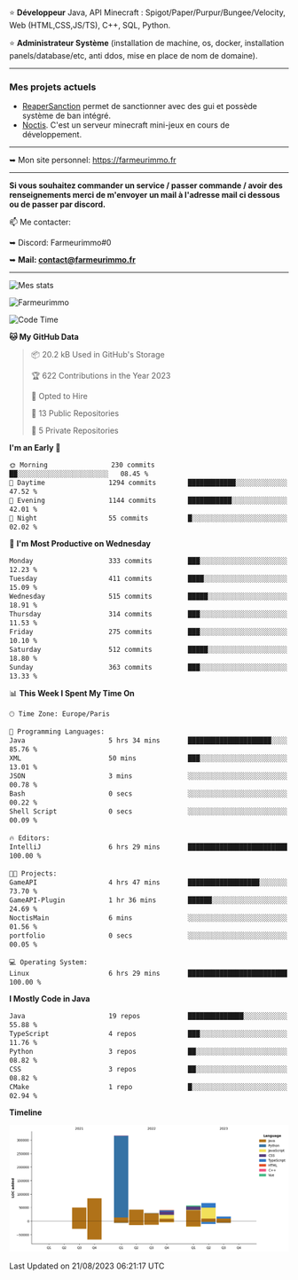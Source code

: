 ⭐ **Développeur** Java, API Minecraft : Spigot/Paper/Purpur/Bungee/Velocity, Web (HTML,CSS,JS/TS), C++, SQL, Python.

⭐ **Administrateur Système** (installation de machine, os, docker, installation panels/database/etc, anti ddos, mise en place de nom de domaine).

---

### Mes projets actuels
- [ReaperSanction](https://www.spigotmc.org/resources/reapersanction.89580/) permet de sanctionner avec des gui et possède système de ban intégré.
- [Noctis](https://discord.gg/ydRurvUJ8U). C'est un serveur minecraft mini-jeux en cours de développement.

---

➥ Mon site personnel: https://farmeurimmo.fr

---

**Si vous souhaitez commander un service / passer commande / avoir des renseignements merci de m'envoyer un mail à l'adresse mail ci dessous ou de passer par discord.**

📫 Me contacter:
 
   ➥ Discord: Farmeurimmo#0
   
   ➥ **Mail: contact@farmeurimmo.fr**

---

![Mes stats](https://github-readme-stats.farmeurimmo.fr/api?username=Farmeurimmo&count_private=true&show_icons=true&theme=radical)

<img src="https://komarev.com/ghpvc/?username=Farmeurimmo" alt="Farmeurimmo" />

<!--START_SECTION:waka-->
![Code Time](http://img.shields.io/badge/Code%20Time-873%20hrs%2016%20mins-blue)

**🐱 My GitHub Data** 

> 📦 20.2 kB Used in GitHub's Storage 
 > 
> 🏆 622 Contributions in the Year 2023
 > 
> 💼 Opted to Hire
 > 
> 📜 13 Public Repositories 
 > 
> 🔑 5 Private Repositories 
 > 
**I'm an Early 🐤** 

```text
🌞 Morning                230 commits         ██░░░░░░░░░░░░░░░░░░░░░░░   08.45 % 
🌆 Daytime                1294 commits        ████████████░░░░░░░░░░░░░   47.52 % 
🌃 Evening                1144 commits        ███████████░░░░░░░░░░░░░░   42.01 % 
🌙 Night                  55 commits          █░░░░░░░░░░░░░░░░░░░░░░░░   02.02 % 
```
📅 **I'm Most Productive on Wednesday** 

```text
Monday                   333 commits         ███░░░░░░░░░░░░░░░░░░░░░░   12.23 % 
Tuesday                  411 commits         ████░░░░░░░░░░░░░░░░░░░░░   15.09 % 
Wednesday                515 commits         █████░░░░░░░░░░░░░░░░░░░░   18.91 % 
Thursday                 314 commits         ███░░░░░░░░░░░░░░░░░░░░░░   11.53 % 
Friday                   275 commits         ███░░░░░░░░░░░░░░░░░░░░░░   10.10 % 
Saturday                 512 commits         █████░░░░░░░░░░░░░░░░░░░░   18.80 % 
Sunday                   363 commits         ███░░░░░░░░░░░░░░░░░░░░░░   13.33 % 
```


📊 **This Week I Spent My Time On** 

```text
🕑︎ Time Zone: Europe/Paris

💬 Programming Languages: 
Java                     5 hrs 34 mins       █████████████████████░░░░   85.76 % 
XML                      50 mins             ███░░░░░░░░░░░░░░░░░░░░░░   13.01 % 
JSON                     3 mins              ░░░░░░░░░░░░░░░░░░░░░░░░░   00.78 % 
Bash                     0 secs              ░░░░░░░░░░░░░░░░░░░░░░░░░   00.22 % 
Shell Script             0 secs              ░░░░░░░░░░░░░░░░░░░░░░░░░   00.09 % 

🔥 Editors: 
IntelliJ                 6 hrs 29 mins       █████████████████████████   100.00 % 

🐱‍💻 Projects: 
GameAPI                  4 hrs 47 mins       ██████████████████░░░░░░░   73.70 % 
GameAPI-Plugin           1 hr 36 mins        ██████░░░░░░░░░░░░░░░░░░░   24.69 % 
NoctisMain               6 mins              ░░░░░░░░░░░░░░░░░░░░░░░░░   01.56 % 
portfolio                0 secs              ░░░░░░░░░░░░░░░░░░░░░░░░░   00.05 % 

💻 Operating System: 
Linux                    6 hrs 29 mins       █████████████████████████   100.00 % 
```

**I Mostly Code in Java** 

```text
Java                     19 repos            ██████████████░░░░░░░░░░░   55.88 % 
TypeScript               4 repos             ███░░░░░░░░░░░░░░░░░░░░░░   11.76 % 
Python                   3 repos             ██░░░░░░░░░░░░░░░░░░░░░░░   08.82 % 
CSS                      3 repos             ██░░░░░░░░░░░░░░░░░░░░░░░   08.82 % 
CMake                    1 repo              █░░░░░░░░░░░░░░░░░░░░░░░░   02.94 % 
```



**Timeline**

![Lines of Code chart](https://raw.githubusercontent.com/Farmeurimmo/Farmeurimmo/main/assets/bar_graph.png)


 Last Updated on 21/08/2023 06:21:17 UTC
<!--END_SECTION:waka-->
